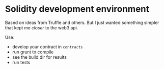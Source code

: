 
# Solidity development environment

Based on ideas from Truffle and others.  But I just wanted something simpler that
kept me *closer* to the web3 api.

Use:



* develop your contract in `contracts`
* run grunt to compile
* see the build dir for results
* run tests
